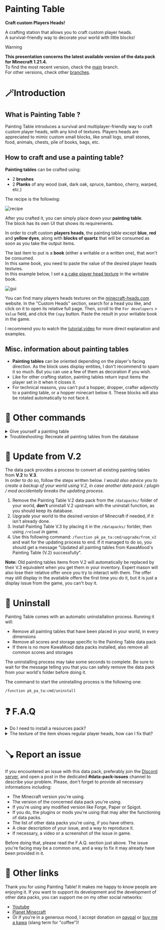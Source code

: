 # **Painting Table**

**Craft custom Players Heads!**

A crafting station that allows you to craft custom player heads.  
A survival-friendly way to decorate your world with little blocks!

> [!WARNING]  
> **This presentation concerns the latest available version of the data pack for Minecraft 1.21.4.**  
> To find the most recent version, check the [main](https://github.com/KawaMood/painting_table) branch.  
> For other versions, check other [branches](https://github.com/KawaMood/painting_table/branches/all).

# 🪄Introduction

## What is Painting Table ?

Painting Table introduces a survival and multiplayer-friendly way to craft custom player heads, with any kind of textures. Players heads are appreciated to mimic custom small blocks, like small logs, small stones, food, animals, chests, pile of books, bags, etc.

## How to craft and use a painting table?

**Painting tables** can be crafted using:

- 2 **brushes**
- 2 **Planks** of any wood (oak, dark oak, spruce, bamboo, cherry, warped, etc.)

The recipe is the following:

![recipe](https://cdn.modrinth.com/data/cached_images/dbaedd81aa0e8545cc34f8a585ce81c28fb788f7.jpeg)

After you crafted it, you can simply place down your **painting table**.  
The block has its own UI that shows its requirements.

In order to craft custom **players heads**, the painting table except **blue**, **red** and **yellow dyes**, along with **blocks of quartz** that will be consumed as soon as you take the output items.

The last item to put is a **book** (either a writable or a written one), that won't be consumed.  
In this same book, you need to paste the value of the desired player heads textures.  
In this example below, I set a [a cake player head texture](https://minecraft-heads.com/custom-heads/head/51324-cake) in the writable book.

![gui](https://cdn.modrinth.com/data/cached_images/076cbb1554d44a2b742f11924d3d74b5683a8d5d.png)

You can find many players heads textures on the [minecraft-heads.com](https://minecraft-heads.com/) website. In the "Custom Heads" section, search for a head you like, and click on it to open its relative full page. Then, scroll to the `For developers` > `Value` field, and click the `Copy` button. Paste the result in your writable book in the game.

I recommend you to watch the [tutorial video](https://youtu.be/UMGJ37vp6tw) for more direct explanation and examples.

## Misc. information about painting tables

- **Painting tables** can be oriented depending on the player's facing direction. As the block uses display entities, I don't recommend to spam it so much. But you can use a few of them as decoration if you wish.
- Like for other crafting station, painting tables return input items the player set in it when it closes it.
- For technical reasons, you can't put a hopper, dropper, crafter adjenctly to a painting table, or a hopper minecart below it. These blocks will also be rotated automatically to not face it.

# 🧰 Other commands

<details>
<summary>Give yourself a painting table</summary>
  
If you are an operator of your server or if cheats are enabled in your single-player world, you can give yourself a painting table using these following commands:
```
/function pk_pa_ta:cmd/give/painting_table
```
</details>
<details>
<summary>Troubleshooting: Recreate all painting tables from the database</summary>

If ever painting tables have been broken accidentally (using a `kill @e` command for example) you can run the following command to recreate all painting tables from the database:

```
/function pk_pa_ta:cmd/recreate {feature:"painting_table"}
```

The process will automatically remove all remaining entities and blocks of broken painting tables before placing fresh ones. All data (id, owner, type, items, variant...) will be preserved.
It may take some time for it to complete, so be sure to get the message telling the process ended successfully before interacting with or placing a painting table.

</details>

# 🔧 Update from V.2

The data pack provides a process to convert all existing painting tables from **V.2** to **V.3**.  
In order to do so, follow the steps written below. _I would also advice you to create a backup of your world using V.2, in case another data pack / plugin / mod accidentally breaks the updating process._

1. Remove the Painting Table V.2 data pack from the `/datapacks/` folder of your world, **don't** uninstall V.2 upstream with the uninstall function, as you should keep its database.
2. Upgrade your world to the desired version of Minecraft if needed, if it isn't already done.
3. Install Painting Table V.3 by placing it in the `/datapacks/` forlder, then using `/reload` in game.
4. Use this following command: `/function pk_pa_ta:cmd/upgrade/from_v2` and wait for the updating process to end. If it managed to do so, you should get a message "Updated all painting tables from KawaMood's Painting Table (V.2) successfully".

**Note:** Old painting tables items from V.2 will automatically be replaced by their V.3 equivalent when you get them in your inventory. Expert mason will also lose their relative offer once you try to interact with them. The offer may still display in the available offers the first time you do it, but it is just a display issue from the game, you can't buy it.

# 🧹 Uninstall

Painting Table comes with an automatic uninstallation process. Running it will:

- Remove all painting tables that have been placed in your world, in every dimensions
- Remove all scores and storage specific to the Painting Table data pack
- If there is no more KawaMood data packs installed, also remove all common scores and storages

The uninstalling process may take some seconds to complete. Be sure to wait for the message telling you that you can safely remove the data pack from your world's folder before doing it.

The command to start the uninstalling process is the following one:

```
/function pk_pa_ta:cmd/uninstall
```

# ❓ F.A.Q

<details>
<summary>Do I need to install a resources pack?</summary>

No, this data pack doesn't involve any resources pack.

</details>
<details>
<summary>The texture of the item shows regular player heads, how can I fix that?</summary>

You need to be connected to the internet the first time you craft and place a painting table. The textures of the player heads that are used to create their looks are indeed loaded and cached on the client-side, from (old or current) players skins that are stored on a Mojang server.

If you accidentally used a content that required to be online the first time you use it, and now see regular players heads instead of the expected texture, you can still go in the ".minecraft/assets/skins/" folder, then sort the sub-folders by date, and delete some recent folders. Once that is done, if your game was already started, you will need to restart it to update the cached content.

</details>

# 🪠 Report an issue

If you encountered an issue with this data pack, preferably join the [Discord server](https://discord.com/invite/w8s9XWgN6v), and open a post in the dedicated **#data-pack-issues** channel to describe your problem. Please, don't forget to provide all necessary informations including:

- The Minecraft version you're using.
- The version of the concerned data pack you're using.
- If you're using any modified version like Forge, Paper or Spigot.
- If you do, the plugins or mods you're using that may alter the functioning of data packs.
- The list of other data packs you're using, if you have others.
- A clear description of your issue, and a way to reproduce it.
- If necessary, a video or a screenshot of the issue in game.

Before doing that, please read the F.A.Q. section just above. The issue you're facing may be a common one, and a way to fix it may already have been provided in it.

# 📌 Other links

Thank you for using Painting Table! It makes me happy to know people are enjoying it.
If you want to support its development and the development of other data packs, you can support me on my other social networks:

- [Youtube](https://www.youtube.com/@KawaMood/)
- [Planet Minecraft](https://www.planetminecraft.com/member/kawamood/)
- Or if you're in a generous mood, I accept donation on [paypal](https://paypal.me/KawaMood) or [buy me a kawa](https://www.buymeacoffee.com/kawamood) (slang term for "coffee")!
